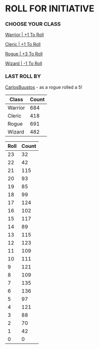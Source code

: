 # ROLL FOR INITIATIVE
### CHOOSE YOUR CLASS

[Warrior | +1 To Roll](https://github.com/benjaminsampica/benjaminsampica/issues/new?title=roll%7Cwarrior&body=Just+click+%27Submit+new+issue%27.)

[Cleric | +1 To Roll](https://github.com/benjaminsampica/benjaminsampica/issues/new?title=roll%7Ccleric&body=Just+click+%27Submit+new+issue%27.)

[Rogue | +3 To Roll](https://github.com/benjaminsampica/benjaminsampica/issues/new?title=roll%7Crogue&body=Just+click+%27Submit+new+issue%27.)

[Wizard | -1 To Roll](https://github.com/benjaminsampica/benjaminsampica/issues/new?title=roll%7Cwizard&body=Just+click+%27Submit+new+issue%27.)
### LAST ROLL BY
[CarlosBuustos](https://www.github.com/CarlosBuustos) - as a rogue rolled a 5!

|Class|Count|
|-|-|
|Warrior|684|
|Cleric|418|
|Rogue|691|
|Wizard|482|

|Roll|Count|
|-|-|
|23|32
|22|42
|21|115
|20|93
|19|85
|18|99
|17|124
|16|102
|15|117
|14|89
|13|115
|12|123
|11|109
|10|111
|9|121
|8|109
|7|135
|6|136
|5|97
|4|121
|3|88
|2|70
|1|42
|0|0
